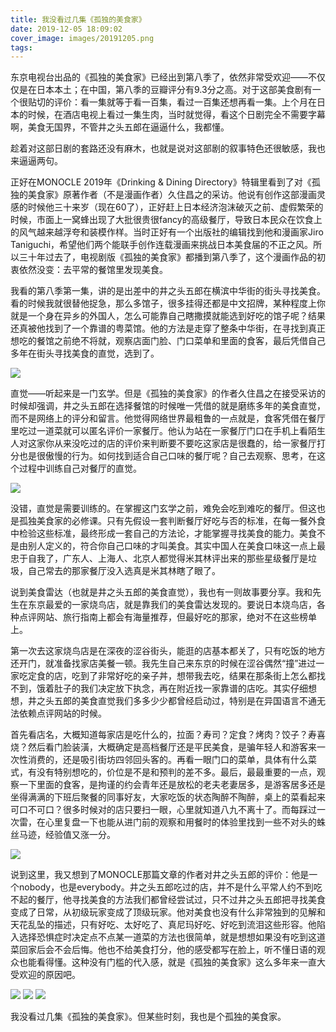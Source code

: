 ```yaml
---
title: 我没看过几集《孤独的美食家》
date: 2019-12-05 18:09:02
cover_image: images/20191205.png
tags:
---
```

东京电视台出品的《孤独的美食家》已经出到第八季了，依然非常受欢迎——不仅仅是在日本本土；在中国，第八季的豆瓣评分有9.3分之高。对于这部美食剧有一个很贴切的评价：看一集就等于看一百集，看过一百集还想再看一集。上个月在日本的时候，在酒店电视上看过一集生肉，当时就觉得，看这个日剧完全不需要字幕啊，美食无国界，不管井之头五郎在逼逼什么，我都懂。

趁着对这部日剧的套路还没有麻木，也就是说对这部剧的叙事特色还很敏感，我也来逼逼两句。

正好在MONOCLE 2019年《Drinking & Dining Directory》特辑里看到了对《孤独的美食家》原著作者（不是漫画作者）久住昌之的采访。他说有创作这部漫画灵感的时候他三十来岁（现在60了），正好赶上日本经济泡沫破灭之前、虚假繁荣的时候，市面上一窝蜂出现了大批很贵很fancy的高级餐厅，导致日本民众在饮食上的风气越来越浮夸和装模作样。当时正好有一个出版社的编辑找到他和漫画家Jiro Taniguchi，希望他们两个能联手创作连载漫画来挑战日本美食届的不正之风。所以三十年过去了，电视剧版《孤独的美食家》都播到第八季了，这个漫画作品的初衷依然没变：去平常的餐馆里发现美食。

我看的第八季第一集，讲的是出差中的井之头五郎在横滨中华街的街头寻找美食。看的时候我就很替他捉急，那么多馆子，很多挂得还都是中文招牌，某种程度上你就是一个身在异乡的外国人，怎么可能靠自己瞎撒摸就能选到好吃的馆子呢？结果还真被他找到了一个靠谱的粤菜馆。他的方法是走穿了整条中华街，在寻找到真正想吃的餐馆之前绝不将就，观察店面门脸、门口菜单和里面的食客，最后凭借自己多年在街头寻找美食的直觉，选到了。

<image src='/images/20191205-1.png' class='img-fluid' />

直觉——听起来是一门玄学。但是《孤独的美食家》的作者久住昌之在接受采访的时候却强调，井之头五郎在选择餐馆的时候唯一凭借的就是磨练多年的美食直觉，而不是网络上的评分和留言。他觉得网络世界最粗鲁的一点就是，食客凭借在餐厅里吃过一道菜就可以匿名评价一家餐厅。他认为站在一家餐厅门口在手机上看陌生人对这家你从来没吃过的店的评价来判断要不要吃这家店是很蠢的，给一家餐厅打分也是很傲慢的行为。如何找到适合自己口味的餐厅呢？自己去观察、思考，在这个过程中训练自己对餐厅的直觉。

<image src='/images/20191205-2.png' class='img-fluid' />

没错，直觉是需要训练的。在掌握这门玄学之前，难免会吃到难吃的餐厅。但这也是孤独美食家的必修课。只有先假设一套判断餐厅好吃与否的标准，在每一餐外食中检验这些标准，最终形成一套自己的方法论，才能掌握寻找美食的能力。美食不是由别人定义的，符合你自己口味的才叫美食。其实中国人在美食口味这一点上最忠于自我了，广东人、上海人、北京人都觉得米其林评出来的那些星级餐厅是垃圾，自己常去的那家餐厅没入选真是米其林瞎了眼了。

说到美食雷达（也就是井之头五郎的美食直觉），我也有一则故事要分享。我和先生在东京最爱的一家烧鸟店，就是靠我们的美食雷达发现的。要说日本烧鸟店，各种点评网站、旅行指南上都会有海量推荐，但最好吃的那家，绝对不在这些榜单上。

第一次去这家烧鸟店是在深夜的涩谷街头，能逛的店基本都关了，只有吃饭的地方还开门，就准备找家店美餐一顿。我先生自己来东京的时候在涩谷偶然“撞”进过一家吃定食的店，吃到了非常好吃的亲子丼，想带我去吃，结果在那条街上怎么都找不到，饿着肚子的我们决定放下执念，再在附近找一家靠谱的店吃。其实仔细想想，井之头五郎的美食直觉我们多多少少都曾经启动过，特别是在异国语言不通无法依赖点评网站的时候。

首先看店名，大概知道每家店是吃什么的，拉面？寿司？定食？烤肉？饺子？寿喜烧？然后看门脸装潢，大概确定是高档餐厅还是平民美食，是骗年轻人和游客来一次性消费的，还是吸引街坊四邻回头客的。再看一眼门口的菜单，具体有什么菜式，有没有特别想吃的，价位是不是和预判的差不多。最后，最最重要的一点，观察一下里面的食客，是拘谨的约会青年还是放松的老夫老妻居多，是游客居多还是坐得满满的下班后聚餐的同事好友，大家吃饭的状态陶醉不陶醉，桌上的菜看起来可口不可口？很多时候对的店只要扫一眼，心里就知道八九不离十了。而每踩过一次雷，在心里复盘一下也能从进门前的观察和用餐时的体验里找到一些不对头的蛛丝马迹，经验值又涨一分。

<image src='/images/20191205-3.png' class='img-fluid' />

说到这里，我又想到了MONOCLE那篇文章的作者对井之头五郎的评价：他是一个nobody，也是everybody。井之头五郎吃过的店，并不是什么平常人约不到吃不起的餐厅，他寻找美食的方法我们都曾经尝试过，只不过井之头五郎把寻找美食变成了日常，从初级玩家变成了顶级玩家。他对美食也没有什么非常独到的见解和天花乱坠的描述，只有好吃、太好吃了、真尼玛好吃、好吃到流泪这些形容。他陷入选择恐惧症时决定点不点某一道菜的方法也很简单，就是想想如果没有吃到这道菜回家后会不会后悔。他也不给美食打分，他的感受都写在脸上，听不懂日语的观众也能看得懂。这种没有门槛的代入感，就是《孤独的美食家》这么多年来一直大受欢迎的原因吧。

<image src='/images/20191205-4.png' class='img-fluid' />
<image src='/images/20191205-5.png' class='img-fluid' />
<image src='/images/20191205-6.png' class='img-fluid' />

我没看过几集《孤独的美食家》。但某些时刻，我也是个孤独的美食家。